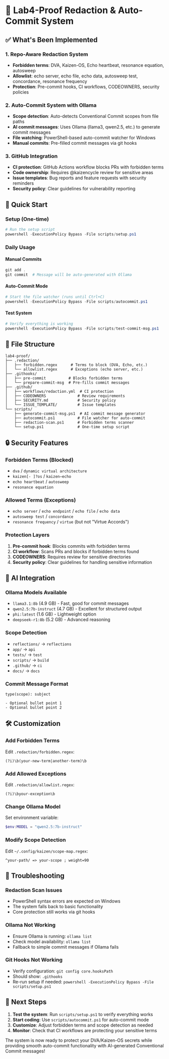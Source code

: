 # 🔧 Lab4-Proof Redaction & Auto-Commit System

## ✅ What's Been Implemented

### 1. **Repo-Aware Redaction System**
- **Forbidden terms**: DVA, Kaizen-OS, Echo heartbeat, resonance equation, autosweep
- **Allowlist**: echo server, echo file, echo data, autosweep test, concordance, resonance frequency
- **Protection**: Pre-commit hooks, CI workflows, CODEOWNERS, security policies

### 2. **Auto-Commit System with Ollama**
- **Scope detection**: Auto-detects Conventional Commit scopes from file paths
- **AI commit messages**: Uses Ollama (llama3, qwen2.5, etc.) to generate commit messages
- **File watching**: PowerShell-based auto-commit watcher for Windows
- **Manual commits**: Pre-filled commit messages via git hooks

### 3. **GitHub Integration**
- **CI protection**: GitHub Actions workflow blocks PRs with forbidden terms
- **Code ownership**: Requires @kaizencycle review for sensitive areas
- **Issue templates**: Bug reports and feature requests with security reminders
- **Security policy**: Clear guidelines for vulnerability reporting

## 🚀 Quick Start

### Setup (One-time)
```powershell
# Run the setup script
powershell -ExecutionPolicy Bypass -File scripts/setup.ps1
```

### Daily Usage

#### Manual Commits
```powershell
git add .
git commit  # Message will be auto-generated with Ollama
```

#### Auto-Commit Mode
```powershell
# Start the file watcher (runs until Ctrl+C)
powershell -ExecutionPolicy Bypass -File scripts/autocommit.ps1
```

#### Test System
```powershell
# Verify everything is working
powershell -ExecutionPolicy Bypass -File scripts/test-commit-msg.ps1
```

## 📁 File Structure

```
lab4-proof/
├── .redaction/
│   ├── forbidden.regex      # Terms to block (DVA, Echo, etc.)
│   └── allowlist.regex      # Exceptions (echo server, etc.)
├── .githooks/
│   ├── pre-commit          # Blocks forbidden terms
│   └── prepare-commit-msg  # Pre-fills commit messages
├── .github/
│   ├── workflows/redaction.yml  # CI protection
│   ├── CODEOWNERS              # Review requirements
│   ├── SECURITY.md             # Security policy
│   └── ISSUE_TEMPLATE/         # Issue templates
└── scripts/
    ├── generate-commit-msg.ps1  # AI commit message generator
    ├── autocommit.ps1          # File watcher for auto-commit
    ├── redaction-scan.ps1      # Forbidden terms scanner
    └── setup.ps1               # One-time setup script
```

## 🔒 Security Features

### Forbidden Terms (Blocked)
- `dva` / `dynamic virtual architecture`
- `kaizen[- ]?os` / `kaizen–echo`
- `echo heartbeat` / `autosweep`
- `resonance equation`

### Allowed Terms (Exceptions)
- `echo server` / `echo endpoint` / `echo file` / `echo data`
- `autosweep test` / `concordance`
- `resonance frequency` / `virtue` (but not "Virtue Accords")

### Protection Layers
1. **Pre-commit hook**: Blocks commits with forbidden terms
2. **CI workflow**: Scans PRs and blocks if forbidden terms found
3. **CODEOWNERS**: Requires review for sensitive directories
4. **Security policy**: Clear guidelines for handling sensitive information

## 🤖 AI Integration

### Ollama Models Available
- `llama3.1:8b` (4.9 GB) - Fast, good for commit messages
- `qwen2.5:7b-instruct` (4.7 GB) - Excellent for structured output
- `phi:latest` (1.6 GB) - Lightweight option
- `deepseek-r1:8b` (5.2 GB) - Advanced reasoning

### Scope Detection
- `reflections/` → `reflections`
- `app/` → `api`
- `tests/` → `test`
- `scripts/` → `build`
- `.github/` → `ci`
- `docs/` → `docs`

### Commit Message Format
```
type(scope): subject

- Optional bullet point 1
- Optional bullet point 2
```

## 🛠️ Customization

### Add Forbidden Terms
Edit `.redaction/forbidden.regex`:
```
(?i)\b(your-new-term|another-term)\b
```

### Add Allowed Exceptions
Edit `.redaction/allowlist.regex`:
```
(?i)\byour-exception\b
```

### Change Ollama Model
Set environment variable:
```powershell
$env:MODEL = "qwen2.5:7b-instruct"
```

### Modify Scope Detection
Edit `~/.config/kaizen/scope-map.regex`:
```
^your-path/ => your-scope ; weight=90
```

## 🐛 Troubleshooting

### Redaction Scan Issues
- PowerShell syntax errors are expected on Windows
- The system falls back to basic functionality
- Core protection still works via git hooks

### Ollama Not Working
- Ensure Ollama is running: `ollama list`
- Check model availability: `ollama list`
- Fallback to simple commit messages if Ollama fails

### Git Hooks Not Working
- Verify configuration: `git config core.hooksPath`
- Should show: `.githooks`
- Re-run setup if needed: `powershell -ExecutionPolicy Bypass -File scripts/setup.ps1`

## 🎯 Next Steps

1. **Test the system**: Run `scripts/setup.ps1` to verify everything works
2. **Start coding**: Use `scripts/autocommit.ps1` for auto-commit mode
3. **Customize**: Adjust forbidden terms and scope detection as needed
4. **Monitor**: Check that CI workflows are protecting your sensitive terms

The system is now ready to protect your DVA/Kaizen-OS secrets while providing smooth auto-commit functionality with AI-generated Conventional Commit messages!
